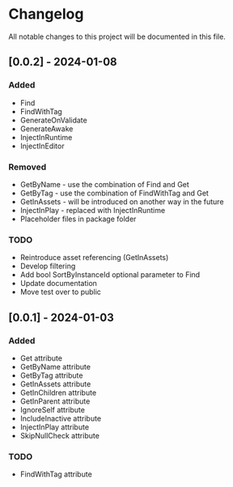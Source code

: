 # Changelog
All notable changes to this project will be documented in this file.
## [0.0.2] - 2024-01-08
### Added
- Find
- FindWithTag
- GenerateOnValidate
- GenerateAwake
- InjectInRuntime
- InjectInEditor
### Removed
- GetByName - use the combination of Find and Get
- GetByTag - use the combination of FindWithTag and Get
- GetInAssets - will be introduced on another way in the future
- InjectInPlay - replaced with InjectInRuntime
- Placeholder files in package folder
### TODO
- Reintroduce asset referencing (GetInAssets)
- Develop filtering
- Add bool SortByInstanceId optional parameter to Find
- Update documentation
- Move test over to public
## [0.0.1] - 2024-01-03
### Added
- Get attribute
- GetByName attribute
- GetByTag attribute
- GetInAssets attribute
- GetInChildren attribute
- GetInParent attribute
- IgnoreSelf attribute
- IncludeInactive attribute
- InjectInPlay attribute
- SkipNullCheck attribute
### TODO
- FindWithTag attribute